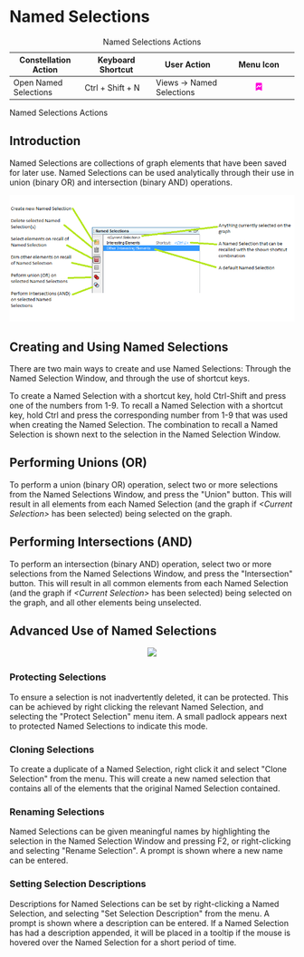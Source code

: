 # Named Selections

<table data-border="1">
<caption>Named Selections Actions</caption>
<colgroup>
<col style="width: 25%" />
<col style="width: 25%" />
<col style="width: 25%" />
<col style="width: 25%" />
</colgroup>
<thead>
<tr class="header">
<th scope="col"><strong>Constellation Action</strong></th>
<th scope="col"><strong>Keyboard Shortcut</strong></th>
<th scope="col"><strong>User Action</strong></th>
<th scope="col"><strong>Menu Icon</strong></th>
</tr>
</thead>
<tbody>
<tr class="odd">
<td>Open Named Selections</td>
<td>Ctrl + Shift + N</td>
<td>Views -&gt; Named Selections</td>
<td><div style="text-align: center">
<img src="../resources/named_selections.png" width="16" height="16" />
</div></td>
</tr>
</tbody>
</table>

Named Selections Actions

## Introduction

Named Selections are collections of graph elements that have been saved
for later use. Named Selections can be used analytically through their
use in union (binary OR) and intersection (binary AND) operations.

<div style="text-align: center">

![Named Selections](resources/namedselections.png)

</div>

## Creating and Using Named Selections

There are two main ways to create and use Named Selections: Through the
Named Selection Window, and through the use of shortcut keys.

To create a Named Selection with a shortcut key, hold Ctrl-Shift and
press one of the numbers from 1-9. To recall a Named Selection with a
shortcut key, hold Ctrl and press the corresponding number from 1-9 that
was used when creating the Named Selection. The combination to recall a
Named Selection is shown next to the selection in the Named Selection
Window.

## Performing Unions (OR)

To perform a union (binary OR) operation, select two or more selections
from the Named Selections Window, and press the "Union" button. This
will result in all elements from each Named Selection (and the graph if
*&lt;Current Selection&gt;* has been selected) being selected on the
graph.

## Performing Intersections (AND)

To perform an intersection (binary AND) operation, select two or more
selections from the Named Selections Window, and press the
"Intersection" button. This will result in all common elements from each
Named Selection (and the graph if *&lt;Current Selection&gt;* has been
selected) being selected on the graph, and all other elements being
unselected.

## Advanced Use of Named Selections

<div style="text-align: center">

![](resources/namedselection-context.png)

</div>

### Protecting Selections

To ensure a selection is not inadvertently deleted, it can be protected.
This can be achieved by right clicking the relevant Named Selection, and
selecting the "Protect Selection" menu item. A small padlock appears
next to protected Named Selections to indicate this mode.

### Cloning Selections

To create a duplicate of a Named Selection, right click it and select
"Clone Selection" from the menu. This will create a new named selection
that contains all of the elements that the original Named Selection
contained.

### Renaming Selections

Named Selections can be given meaningful names by highlighting the
selection in the Named Selection Window and pressing F2, or
right-clicking and selecting "Rename Selection". A prompt is shown where
a new name can be entered.

### Setting Selection Descriptions

Descriptions for Named Selections can be set by right-clicking a Named
Selection, and selecting "Set Selection Description" from the menu. A
prompt is shown where a description can be entered. If a Named Selection
has had a description appended, it will be placed in a tooltip if the
mouse is hovered over the Named Selection for a short period of time.
